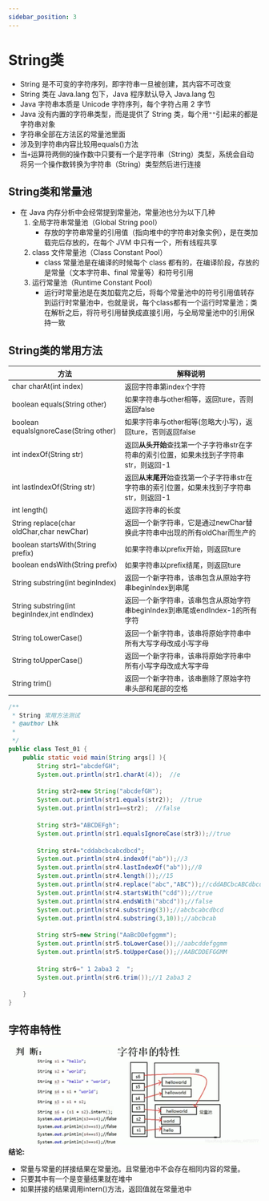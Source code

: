 ```yaml
---
sidebar_position: 3
---
```


# String类
- String 是不可变的字符序列，即字符串一旦被创建，其内容不可改变
- String 类在 Java.lang 包下，Java 程序默认导入 Java.lang 包
- Java 字符串本质是 Unicode 字符序列，每个字符占用 2 字节
- Java 没有内置的字符串类型，而是提供了 String 类，每个用`""`引起来的都是字符串对象
- 字符串全部在方法区的常量池里面
- 涉及到字符串内容比较用equals()方法
- 当`+`运算符两侧的操作数中只要有一个是字符串（String）类型，系统会自动将另一个操作数转换为字符串（String）类型然后进行连接


## String类和常量池
- 在 Java 内存分析中会经常提到常量池，常量池也分为以下几种
  1. 全局字符串常量池（Global String pool）
     - 存放的字符串常量的引用值（指向堆中的字符串对象实例），是在类加载完后存放的，在每个 JVM 中只有一个，所有线程共享
  2. class 文件常量池（Class Constant Pool）
     - class 常量池是在编译的时候每个 class 都有的，在编译阶段，存放的是常量（文本字符串、final 常量等）和符号引用
  3. 运行常量池（Runtime Constant Pool）
     - 运行时常量池是在类加载完之后，将每个常量池中的符号引用值转存到运行时常量池中，也就是说，每个class都有一个运行时常量池；类在解析之后，将符号引用替换成直接引用，与全局常量池中的引用保持一致

## String类的常用方法
| 方法 |  解释说明 |
|--|--|
|char charAt(int index)  | 返回字符串第index个字符  |
|boolean equals(String other)  | 如果字符串与other相等，返回ture，否则返回false |
|boolean equalsIgnoreCase(String other) |如果字符串与other相等(忽略大小写)，返回ture，否则返回false  |
|int indexOf(String str) | 返回**从头开始**查找第一个子字符串str在字符串的索引位置，如果未找到子字符串str，则返回-1 |
|int lastIndexOf(String str) | 返回**从末尾开**始查找第一个子字符串str在字符串的索引位置，如果未找到子字符串str，则返回-1 |
|int length()  | 返回字符串的长度 |
|String replace(char oldChar,char newChar) | 返回一个新字符串，它是通过newChar替换此字符串中出现的所有oldChar而生产的 |
|boolean startsWith(String prefix)  | 如果字符串以prefix开始，则返回ture |
| boolean endsWith(String prefix) |  如果字符串以prefix结尾，则返回ture|
|String substring(int beginIndex)  | 返回一个新字符串，该串包含从原始字符串beginIndex到串尾 |
|String substring(int beginIndex,int endIndex)   |返回一个新字符串，该串包含从原始字符串beginIndex到串尾或endIndex-1的所有字符  |
|String toLowerCase() | 返回一个新字符串，该串将原始字符串中所有大写字母改成小写字母 |
|String toUpperCase()  |返回一个新字符串，该串将原始字符串中所有小写字母改成大写字母  |
|String trim()  | 返回一个新字符串，该串删除了原始字符串头部和尾部的空格 |


```java
/**
 * String 常用方法测试
 * @author Lhk
 *
 */
public class Test_01 {
	public static void main(String args[] ){
		String str1="abcdefGH";
		System.out.println(str1.charAt(4));  //e
		
		String str2=new String("abcdefGH");
		System.out.println(str1.equals(str2));  //true
		System.out.println(str1==str2);  //false
		
		String str3="ABCDEFgh";
		System.out.println(str1.equalsIgnoreCase(str3));//true
		
		String str4="cddabcbcabcdbcd";
		System.out.println(str4.indexOf("ab"));//3
		System.out.println(str4.lastIndexOf("ab"));//8
		System.out.println(str4.length());//15
		System.out.println(str4.replace("abc","ABC"));//cddABCbcABCdbcd
		System.out.println(str4.startsWith("cdd"));//true
		System.out.println(str4.endsWith("abcd"));//false
		System.out.println(str4.substring(3));//abcbcabcdbcd
		System.out.println(str4.substring(3,10));//abcbcab
		
		String str5=new String("AaBcDDefggmm");
		System.out.println(str5.toLowerCase());//aabcddefggmm
		System.out.println(str5.toUpperCase());//AABCDDEFGGMM
		
		String str6=" 1 2aba3 2  ";
		System.out.println(str6.trim());//1 2aba3 2
		
	}
}
```


## 字符串特性
![字符串特性](./img/string-future.png)
**结论:**

- 常量与常量的拼接结果在常量池。且常量池中不会存在相同内容的常量。
- 只要其中有一个是变量结果就在堆中
- 如果拼接的结果调用intern()方法，返回值就在常量池中
